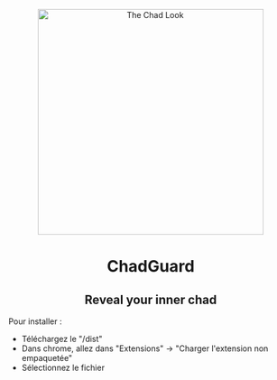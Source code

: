 <p align="center">
    <img align="center" src="https://i.imgur.com/vwua6nj.png" alt="The Chad Look" width="400"/>
    <h1 align="center">ChadGuard</h1>
    <h2 align="center">Reveal your inner chad</h2>
</p>


Pour installer :
- Téléchargez le "/dist"
- Dans chrome, allez dans "Extensions" -> "Charger l'extension non empaquetée"
- Sélectionnez le fichier


